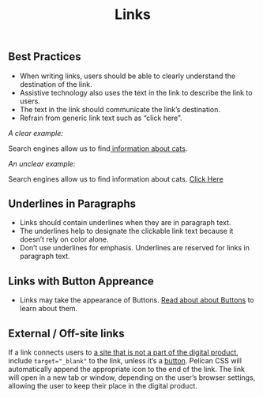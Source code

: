 ﻿---
title: Links
summary: Links allow users to change locations.
tags: foundation
layout: guide
eleventyNavigation:
  key: Links
  parent: Foundation
  order: 7
  excerpt: Links allow users to change locations.
  img: /img/illustrations/illus-links.svg
---

## Best Practices

- When writing links, users should be able to clearly understand the destination of the link.
- Assistive technology also uses the text in the link to describe the link to users.
- The text in the link should communicate the link’s destination.
- Refrain from generic link text such as “click here”.

<div class="row mb-4">
  <div class="col-lg-6">
    <p class="mb-2"><em>A clear example:</em></p>
    Search engines allow us to find<a href="https://www.google.com/search?q=cats" target="_blank"> information about cats</a>.
  </div>
  <div class="col-lg-6">
    <p class="mb-2"><em>An unclear example:</em></p>
    Search engines allow us to find information about cats. <a href="https://www.google.com/search?q=cats" target="_blank">Click Here</a>
  </div>
</div>

## Underlines in Paragraphs

- Links should contain underlines when they are in paragraph text.
- The underlines help to designate the clickable link text because it doesn’t rely on color alone.
- Don’t use underlines for emphasis. Underlines are reserved for links in paragraph text.

## Links with Button Appreance

- Links may take the appearance of Buttons. [Read about about Buttons](/components/buttons) to learn about them.

## External / Off-site links

If a link connects users to <a href="https://fontawesome.com/icons/external-link-alt?style=solid" target="_blank">a site that is not a part of the digital product</a>, include `target="_blank"` to the link, unless it’s a [button](/components/buttons/). Pelican CSS will automatically append the appropriate icon to the end of the link. The link will open in a new tab or window, depending on the user’s browser settings, allowing the user to keep their place in the digital product.
